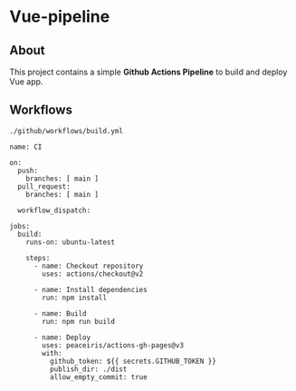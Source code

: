 # Vue-pipeline

## About 
 This project contains a simple **Github Actions Pipeline** to build and deploy Vue app. 

## Workflows
`./github/workflows/build.yml`
```
name: CI

on:
  push:
    branches: [ main ]
  pull_request:
    branches: [ main ]

  workflow_dispatch:

jobs:
  build:
    runs-on: ubuntu-latest

    steps:
      - name: Checkout repository
        uses: actions/checkout@v2
        
      - name: Install dependencies
        run: npm install
        
      - name: Build
        run: npm run build

      - name: Deploy
        uses: peaceiris/actions-gh-pages@v3
        with:
          github_token: ${{ secrets.GITHUB_TOKEN }}
          publish_dir: ./dist
          allow_empty_commit: true
```
